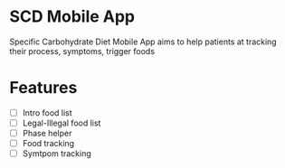 # SCD Mobile App
Specific Carbohydrate Diet Mobile App aims to help patients at tracking their process, symptoms, trigger foods

# Features
- [ ] Intro food list
- [ ] Legal-Illegal food list
- [ ] Phase helper
- [ ] Food tracking
- [ ] Symtpom tracking
